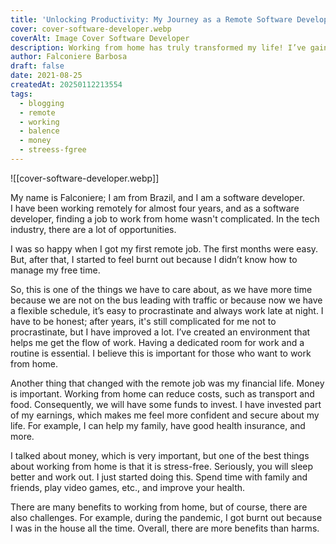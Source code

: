 ```yaml
---
title: 'Unlocking Productivity: My Journey as a Remote Software Developer'
cover: cover-software-developer.webp
coverAlt: Image Cover Software Developer
description: Working from home has truly transformed my life! I’ve gained extra time and a bit more money in my pocket, even if it’s not as much as I’d like 😅. It's incredible how this new setup has changed my daily routine!
author: Falconiere Barbosa
draft: false
date: 2021-08-25
createdAt: 20250112213554
tags:
  - blogging
  - remote
  - working
  - balence
  - money
  - streess-fgree
---
```


![[cover-software-developer.webp]]

My name is Falconiere; I am from Brazil, and I am a software developer.  
I have been working remotely for almost four years, and as a software developer, finding a job to work from home wasn't complicated. In the tech industry, there are a lot of opportunities.

I was so happy when I got my first remote job. The first months were easy. But, after that, I started to feel burnt out because I didn’t know how to manage my free time.

So, this is one of the things we have to care about, as we have more time because we are not on the bus leading with traffic or because now we have a flexible schedule, it’s easy to procrastinate and always work late at night. I have to be honest; after years, it's still complicated for me not to procrastinate, but I have improved a lot. I’ve created an environment that helps me get the flow of work. Having a dedicated room for work and a routine is essential. I believe this is important for those who want to work from home.

Another thing that changed with the remote job was my financial life. Money is important. Working from home can reduce costs, such as transport and food. Consequently, we will have some funds to invest. I have invested part of my earnings, which makes me feel more confident and secure about my life. For example, I can help my family, have good health insurance, and more.

I talked about money, which is very important, but one of the best things about working from home is that it is stress-free. Seriously, you will sleep better and work out. I just started doing this. Spend time with family and friends, play video games, etc., and improve your health.

There are many benefits to working from home, but of course, there are also challenges. For example, during the pandemic, I got burnt out because I was in the house all the time. Overall, there are more benefits than harms.
